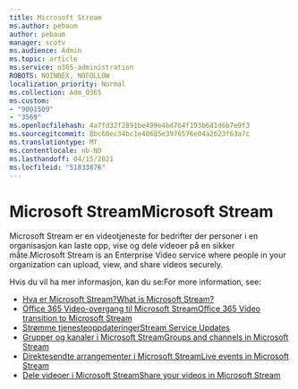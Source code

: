 ```yaml
---
title: Microsoft Stream
ms.author: pebaum
author: pebaum
manager: scotv
ms.audience: Admin
ms.topic: article
ms.service: o365-administration
ROBOTS: NOINDEX, NOFOLLOW
localization_priority: Normal
ms.collection: Adm_O365
ms.custom:
- "9001509"
- "3569"
ms.openlocfilehash: 4a7fd32f2891be499e4bd764f193b6d1d6b7e9f3
ms.sourcegitcommit: 8bc60ec34bc1e40685e3976576e04a2623f63a7c
ms.translationtype: MT
ms.contentlocale: nb-NO
ms.lasthandoff: 04/15/2021
ms.locfileid: "51833876"
---
```

# <a name="microsoft-stream"></a><span data-ttu-id="f4044-102">Microsoft Stream</span><span class="sxs-lookup"><span data-stu-id="f4044-102">Microsoft Stream</span></span>

<span data-ttu-id="f4044-103">Microsoft Stream er en videotjeneste for bedrifter der personer i en organisasjon kan laste opp, vise og dele videoer på en sikker måte.</span><span class="sxs-lookup"><span data-stu-id="f4044-103">Microsoft Stream is an Enterprise Video service where people in your organization can upload, view, and share videos securely.</span></span> 

<span data-ttu-id="f4044-104">Hvis du vil ha mer informasjon, kan du se:</span><span class="sxs-lookup"><span data-stu-id="f4044-104">For more information, see:</span></span>

- [<span data-ttu-id="f4044-105">Hva er Microsoft Stream?</span><span class="sxs-lookup"><span data-stu-id="f4044-105">What is Microsoft Stream?</span></span>](https://docs.microsoft.com/stream/overview)
- [<span data-ttu-id="f4044-106">Office 365 Video-overgang til Microsoft Stream</span><span class="sxs-lookup"><span data-stu-id="f4044-106">Office 365 Video transition to Microsoft Stream</span></span>](https://docs.microsoft.com/stream/migrate-from-office-365)
- [<span data-ttu-id="f4044-107">Strømme tjenesteoppdateringer</span><span class="sxs-lookup"><span data-stu-id="f4044-107">Stream Service Updates</span></span>](https://techcommunity.microsoft.com/t5/microsoft-stream-service-updates/bd-p/StreamAnnouncements)
- [<span data-ttu-id="f4044-108">Grupper og kanaler i Microsoft Stream</span><span class="sxs-lookup"><span data-stu-id="f4044-108">Groups and channels in Microsoft Stream</span></span>](https://docs.microsoft.com/stream/groups-channels-organization)
- [<span data-ttu-id="f4044-109">Direktesendte arrangementer i Microsoft Stream</span><span class="sxs-lookup"><span data-stu-id="f4044-109">Live events in Microsoft Stream</span></span>](https://docs.microsoft.com/stream/live-event-overview)
- [<span data-ttu-id="f4044-110">Dele videoer i Microsoft Stream</span><span class="sxs-lookup"><span data-stu-id="f4044-110">Share your videos in Microsoft Stream</span></span>](https://docs.microsoft.com/stream/portal-share-video)
